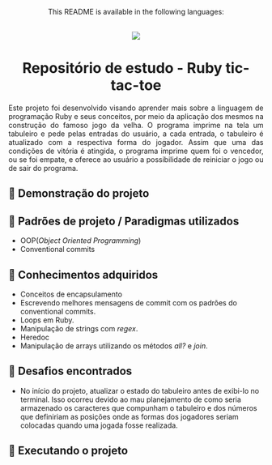 <div align = "center">
  <p>This README is available in the following languages:</p>
  <br/>
  
  <a href = "https://github.com/vitor0p9f/ruby-bubble-sort/blob/main/README.en.md" target="_blank">
    <img src="https://img.shields.io/badge/Language-English-blue"/>
  </a>
</div>

<div align="center">
  
  # Repositório de estudo - Ruby tic-tac-toe
</div>

<p align="justify">
  Este projeto foi desenvolvido visando aprender mais sobre a linguagem de programação Ruby e seus conceitos, por meio da aplicação dos mesmos na construção do famoso jogo da velha. O programa imprime na tela um tabuleiro e pede pelas entradas do usuário, a cada entrada, o tabuleiro é atualizado com a respectiva forma do jogador. Assim que uma das condições de vitória é atingida, o programa imprime quem foi o vencedor, ou se foi empate, e oferece ao usuário a possibilidade de reiniciar o jogo ou de sair do programa.
</p>

## :movie_camera: Demonstração do projeto


## :page_facing_up: Padrões de projeto / Paradigmas utilizados

* OOP(_Object Oriented Programming_)
* Conventional commits

## :pushpin: Conhecimentos adquiridos

* Conceitos de encapsulamento
* Escrevendo melhores mensagens de commit com os padrões do conventional commits.
* Loops em Ruby.
* Manipulação de strings com _regex_.
* Heredoc
* Manipulação de arrays utilizando os métodos _all?_ e _join_.

## :triangular_flag_on_post: Desafios encontrados

* No início do projeto, atualizar o estado do tabuleiro antes de exibi-lo no terminal. Isso ocorreu devido ao mau planejamento de como seria armazenado os caracteres que compunham o tabuleiro e dos números que definiriam as posições onde as formas dos jogadores seriam colocadas quando uma jogada fosse realizada.

## :rocket: Executando o projeto 
